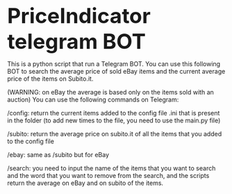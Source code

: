 <b><big><font size="+5">PriceIndicator telegram BOT</b></big></font>

This is a python script that run a Telegram BOT. You can use this following BOT to search the average price of sold eBay items and the current average price of the items on Subito.it. 

(WARNING: on eBay the average is based only on the items sold with an auction)
You can use the following commands on Telegram: 

/config: return the current items added to the config file .ini that is present in the folder (to add new times to the file, you need to use the main.py file)

/subito: return the average price on subito.it of all the items that you added to the config file 

/ebay: same as /subito but for eBay

/search: you need to input the name of the items that you want to search and the word that you want to remove from the search, and the scripts return the average on eBay and on subito of the items.
